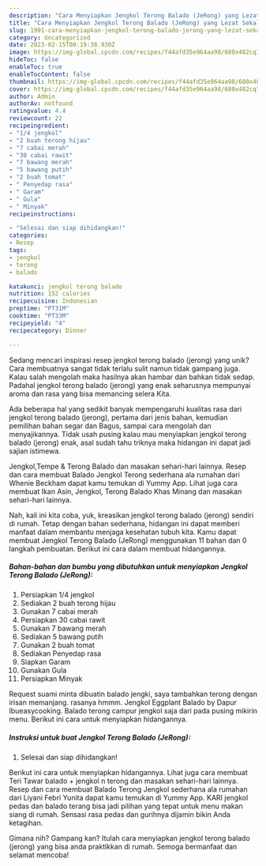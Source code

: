 ```yaml
---
description: "Cara Menyiapkan Jengkol Terong Balado (JeRong) yang Lezat Sekali"
title: "Cara Menyiapkan Jengkol Terong Balado (JeRong) yang Lezat Sekali"
slug: 1991-cara-menyiapkan-jengkol-terong-balado-jerong-yang-lezat-sekali
category: Uncategorized
date: 2023-02-15T00:19:38.930Z
image: https://img-global.cpcdn.com/recipes/f44afd35e964aa98/680x482cq70/jengkol-terong-balado-jerong-foto-resep-utama.jpg
hideToc: false
enableToc: true
enableTocContent: false
thumbnail: https://img-global.cpcdn.com/recipes/f44afd35e964aa98/680x482cq70/jengkol-terong-balado-jerong-foto-resep-utama.jpg
cover: https://img-global.cpcdn.com/recipes/f44afd35e964aa98/680x482cq70/jengkol-terong-balado-jerong-foto-resep-utama.jpg
author: Admin
authorAv: notfound
ratingvalue: 4.4
reviewcount: 22
recipeingredient:
- "1/4 jengkol"
- "2 buah terong hijau"
- "7 cabai merah"
- "30 cabai rawit"
- "7 bawang merah"
- "5 bawang putih"
- "2 buah tomat"
- " Penyedap rasa"
- " Garam"
- " Gula"
- " Minyak"
recipeinstructions:

- "Selesai dan siap dihidangkan!"
categories:
- Resep
tags:
- jengkol
- terong
- balado

katakunci: jengkol terong balado 
nutrition: 152 calories
recipecuisine: Indonesian
preptime: "PT31M"
cooktime: "PT33M"
recipeyield: "4"
recipecategory: Dinner

---
```





Sedang mencari inspirasi resep jengkol terong balado (jerong) yang unik? Cara membuatnya sangat tidak terlalu sulit namun tidak gampang juga. Kalau salah mengolah maka hasilnya akan hambar dan bahkan tidak sedap. Padahal jengkol terong balado (jerong) yang enak seharusnya mempunyai aroma dan rasa yang bisa memancing selera Kita.





Ada beberapa hal yang sedikit banyak mempengaruhi kualitas rasa dari jengkol terong balado (jerong), pertama dari jenis bahan, kemudian pemilihan bahan segar dan Bagus, sampai cara mengolah dan menyajikannya. Tidak usah pusing kalau mau menyiapkan jengkol terong balado (jerong) enak,      asal sudah tahu triknya maka hidangan ini dapat jadi sajian istimewa.














Jengkol,Tempe &amp; Terong Balado dan masakan sehari-hari lainnya. Resep dan cara membuat Balado Jengkol Terong sederhana ala rumahan dari Whenie Beckham dapat kamu temukan di Yummy App. Lihat juga cara membuat Ikan Asin, Jengkol, Terong Balado Khas Minang dan masakan sehari-hari lainnya.






Nah, kali ini kita coba, yuk, kreasikan jengkol terong balado (jerong) sendiri di rumah. Tetap dengan bahan sederhana, hidangan ini dapat memberi manfaat dalam membantu menjaga kesehatan tubuh kita. Kamu dapat membuat Jengkol Terong Balado (JeRong) menggunakan 11 bahan dan 0 langkah pembuatan. Berikut ini cara dalam membuat hidangannya.

<!--inarticleads1-->

##### Bahan-bahan dan bumbu yang dibutuhkan untuk menyiapkan Jengkol Terong Balado (JeRong):

1. Persiapkan 1/4 jengkol
1. Sediakan 2 buah terong hijau
1. Gunakan 7 cabai merah
1. Persiapkan 30 cabai rawit
1. Gunakan 7 bawang merah
1. Sediakan 5 bawang putih
1. Gunakan 2 buah tomat
1. Sediakan  Penyedap rasa
1. Siapkan  Garam
1. Gunakan  Gula
1. Persiapkan  Minyak


Request suami minta dibuatin balado jengki, saya tambahkan terong dengan irisan memanjang. rasanya hmmm. Jengkol Eggplant Balado by Dapur Ibueasycooking. Balado terong campur jengkol saja dari pada pusing mikirin menu. Berikut ini cara untuk menyiapkan hidangannya. 

<!--inarticleads2-->

##### Instruksi untuk buat Jengkol Terong Balado (JeRong):


1. Selesai dan siap dihidangkan!

Berikut ini cara untuk menyiapkan hidangannya. Lihat juga cara membuat Teri Tawar balado + jengkol n terong dan masakan sehari-hari lainnya. Resep dan cara membuat Balado Terong Jengkol sederhana ala rumahan dari Liyani Febri Yunita dapat kamu temukan di Yummy App. KARI jengkol pedas dan balado terang bisa jadi pilihan yang tepat untuk menu makan siang di rumah. Sensasi rasa pedas dan gurihnya dijamin bikin Anda ketagihan. 

Gimana nih? Gampang kan? Itulah cara menyiapkan jengkol terong balado (jerong) yang bisa anda praktikkan di rumah. Semoga bermanfaat dan selamat mencoba!
